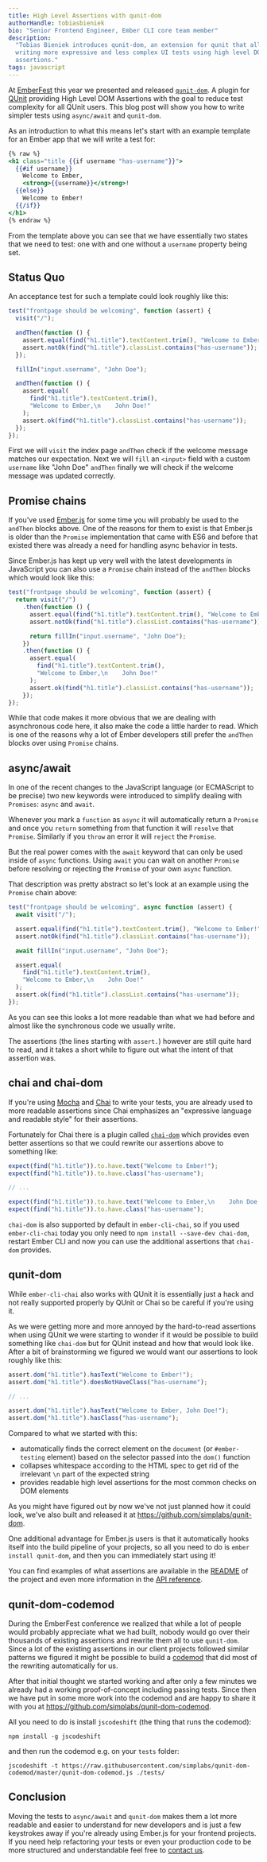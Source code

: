 ```yaml
---
title: High Level Assertions with qunit-dom
authorHandle: tobiasbieniek
bio: "Senior Frontend Engineer, Ember CLI core team member"
description:
  "Tobias Bieniek introduces qunit-dom, an extension for qunit that allows
  writing more expressive and less complex UI tests using high level DOM
  assertions."
tags: javascript
---
```


At [EmberFest](https://emberfest.eu/) this year we presented and released
[`qunit-dom`](https://github.com/simplabs/qunit-dom). A plugin for
[QUnit](https://qunitjs.com/) providing High Level DOM Assertions with the goal
to reduce test complexity for all QUnit users. This blog post will show you how
to write simpler tests using `async/await` and `qunit-dom`.

<!--break-->

As an introduction to what this means let's start with an example template for
an Ember app that we will write a test for:

```handlebars
{% raw %}
<h1 class="title {{if username "has-username"}}">
  {{#if username}}
    Welcome to Ember,
    <strong>{{username}}</strong>!
  {{else}}
    Welcome to Ember!
  {{/if}}
</h1>
{% endraw %}
```

From the template above you can see that we have essentially two states that we
need to test: one with and one without a `username` property being set.

## Status Quo

An acceptance test for such a template could look roughly like this:

```js
test("frontpage should be welcoming", function (assert) {
  visit("/");

  andThen(function () {
    assert.equal(find("h1.title").textContent.trim(), "Welcome to Ember!");
    assert.notOk(find("h1.title").classList.contains("has-username"));
  });

  fillIn("input.username", "John Doe");

  andThen(function () {
    assert.equal(
      find("h1.title").textContent.trim(),
      "Welcome to Ember,\n    John Doe!"
    );
    assert.ok(find("h1.title").classList.contains("has-username"));
  });
});
```

First we will `visit` the index page `andThen` check if the welcome message
matches our expectation. Next we will `fill` an `<input>` field with a custom
`username` like "John Doe" `andThen` finally we will check if the welcome
message was updated correctly.

## Promise chains

If you've used [Ember.js](https://emberjs.com/) for some time you will probably
be used to the `andThen` blocks above. One of the reasons for them to exist is
that Ember.js is older than the `Promise` implementation that came with ES6 and
before that existed there was already a need for handling async behavior in
tests.

Since Ember.js has kept up very well with the latest developments in JavaScript
you can also use a `Promise` chain instead of the `andThen` blocks which would
look like this:

```js
test("frontpage should be welcoming", function (assert) {
  return visit("/")
    .then(function () {
      assert.equal(find("h1.title").textContent.trim(), "Welcome to Ember!");
      assert.notOk(find("h1.title").classList.contains("has-username"));

      return fillIn("input.username", "John Doe");
    })
    .then(function () {
      assert.equal(
        find("h1.title").textContent.trim(),
        "Welcome to Ember,\n    John Doe!"
      );
      assert.ok(find("h1.title").classList.contains("has-username"));
    });
});
```

While that code makes it more obvious that we are dealing with asynchronous code
here, it also make the code a little harder to read. Which is one of the reasons
why a lot of Ember developers still prefer the `andThen` blocks over using
`Promise` chains.

## async/await

In one of the recent changes to the JavaScript language (or ECMAScript to be
precise) two new keywords were introduced to simplify dealing with `Promises`:
`async` and `await`.

Whenever you mark a `function` as `async` it will automatically return a
`Promise` and once you `return` something from that function it will `resolve`
that `Promise`. Similarly if you `throw` an error it will `reject` the
`Promise`.

But the real power comes with the `await` keyword that can only be used inside
of `async` functions. Using `await` you can wait on another `Promise` before
resolving or rejecting the `Promise` of your own `async` function.

That description was pretty abstract so let's look at an example using the
`Promise` chain above:

```js
test("frontpage should be welcoming", async function (assert) {
  await visit("/");

  assert.equal(find("h1.title").textContent.trim(), "Welcome to Ember!");
  assert.notOk(find("h1.title").classList.contains("has-username"));

  await fillIn("input.username", "John Doe");

  assert.equal(
    find("h1.title").textContent.trim(),
    "Welcome to Ember,\n    John Doe!"
  );
  assert.ok(find("h1.title").classList.contains("has-username"));
});
```

As you can see this looks a lot more readable than what we had before and almost
like the synchronous code we usually write.

The assertions (the lines starting with `assert.`) however are still quite hard
to read, and it takes a short while to figure out what the intent of that
assertion was.

## chai and chai-dom

If you're using [Mocha](https://mochajs.org/) and [Chai](http://chaijs.com/) to
write your tests, you are already used to more readable assertions since Chai
emphasizes an "expressive language and readable style" for their assertions.

Fortunately for Chai there is a plugin called
[`chai-dom`](https://github.com/nathanboktae/chai-dom) which provides even
better assertions so that we could rewrite our assertions above to something
like:

```js
expect(find("h1.title")).to.have.text("Welcome to Ember!");
expect(find("h1.title")).to.have.class("has-username");

// ...

expect(find("h1.title")).to.have.text("Welcome to Ember,\n    John Doe!");
expect(find("h1.title")).to.have.class("has-username");
```

`chai-dom` is also supported by default in `ember-cli-chai`, so if you used
`ember-cli-chai` today you only need to `npm install --save-dev chai-dom`,
restart Ember CLI and now you can use the additional assertions that `chai-dom`
provides.

## qunit-dom

While `ember-cli-chai` also works with QUnit it is essentially just a hack and
not really supported properly by QUnit or Chai so be careful if you're using it.

As we were getting more and more annoyed by the hard-to-read assertions when
using QUnit we were starting to wonder if it would be possible to build
something like `chai-dom` but for QUnit instead and how that would look like.
After a bit of brainstorming we figured we would want our assertions to look
roughly like this:

```js
assert.dom("h1.title").hasText("Welcome to Ember!");
assert.dom("h1.title").doesNotHaveClass("has-username");

// ...

assert.dom("h1.title").hasText("Welcome to Ember, John Doe!");
assert.dom("h1.title").hasClass("has-username");
```

Compared to what we started with this:

- automatically finds the correct element on the `document` (or `#ember-testing`
  element) based on the selector passed into the `dom()` function
- collapses whitespace according to the HTML spec to get rid of the irrelevant
  `\n` part of the expected string
- provides readable high level assertions for the most common checks on DOM
  elements

As you might have figured out by now we've not just planned how it could look,
we've also built and released it at <https://github.com/simplabs/qunit-dom>.

One additional advantage for Ember.js users is that it automatically hooks
itself into the build pipeline of your projects, so all you need to do is
`ember install qunit-dom`, and then you can immediately start using it!

You can find examples of what assertions are available in the
[README](https://github.com/simplabs/qunit-dom#qunit-dom) of the project and
even more information in the
[API reference](https://github.com/simplabs/qunit-dom/blob/master/API.md).

## qunit-dom-codemod

During the EmberFest conference we realized that while a lot of people would
probably appreciate what we had built, nobody would go over their thousands of
existing assertions and rewrite them all to use `qunit-dom`. Since a lot of the
existing assertions in our client projects followed similar patterns we figured
it might be possible to build a
[codemod](https://medium.com/airbnb-engineering/turbocharged-javascript-refactoring-with-codemods-b0cae8b326b9)
that did most of the rewriting automatically for us.

After that initial thought we started working and after only a few minutes we
already had a working proof-of-concept including passing tests. Since then we
have put in some more work into the codemod and are happy to share it with you
at <https://github.com/simplabs/qunit-dom-codemod>.

All you need to do is install `jscodeshift` (the thing that runs the codemod):

```
npm install -g jscodeshift
```

and then run the codemod e.g. on your `tests` folder:

```
jscodeshift -t https://raw.githubusercontent.com/simplabs/qunit-dom-codemod/master/qunit-dom-codemod.js ./tests/
```

## Conclusion

Moving the tests to `async/await` and `qunit-dom` makes them a lot more readable
and easier to understand for new developers and is just a few keystrokes away if
you're already using Ember.js for your frontend projects. If you need help
refactoring your tests or even your production code to be more structured and
understandable feel free to [contact us](/contact/).
